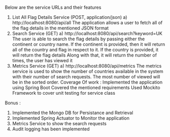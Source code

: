 Below are the service URLs and their features
1)	List All Flag Details Service (POST, application/json)
  a)	http://localhost:8080/api/all
  	The application allows a user to fetch all of the flag details in the mentioned JSON format
2)	Search Service (GET)
  a)	http://localhost:8080/api/search?keyword=UK
    The user is able to search the flag details by passing either the continent or country name.
    If the continent is provided, then it will return all of the country and flag in respect to it.
    If the country is provided, it will return the flag details 
    Along with that, it will return the number of times, the user has viewed it
3)	Metrics Service (GET)
  a)	http://localhost:8080/api/metrics
    	The metrics service is used to show the number of countries available in the system with their number of search requests.
      The most number of viewed will be in the sorted order.
Coverage Of work :
    Implemented the application using Spring Boot
  	Covered the mentioned requirements
  	Used Mockito Framework to cover unit testing for service class
    
 Bonus :
  1) Implemented the Mongo DB for Persistance and Retrieval
  2) Implemented Spring Actuator to Monitor the application
  3) Metrics Service to show the search requests
  4) Audit logging has been implemented
